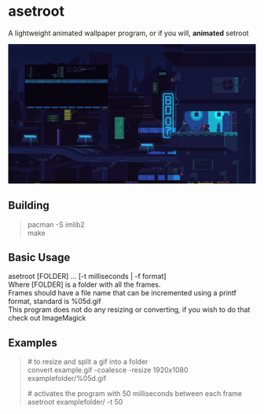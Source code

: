 
# asetroot
A lightweight animated wallpaper program, or if you will, **animated** setroot 

![asetroot demonstration](demo.gif)

## Building  
  
> pacman -S imlib2  
> make  

  
## Basic Usage  
  
asetroot \[FOLDER] ... \[-t milliseconds | -f format]  
Where \[FOLDER] is a folder with all the frames.  
Frames should have a file name that can be incremented using a printf format, standard is %05d.gif  
This program does not do any resizing or converting, if you wish to do that check out ImageMagick  
  
## Examples  

> \# to resize and split a gif into a folder   
> convert example.gif -coalesce -resize 1920x1080 examplefolder/%05d.gif   
> 
> \# activates the program with 50 milliseconds between each frame  
> asetroot examplefolder/ -t 50
